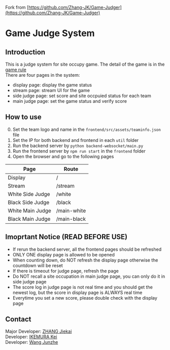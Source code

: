 Fork from [https://github.com/Zhang-JK/Game-Judger](https://github.com/Zhang-JK/Game-Judger)

# Game Judge System
## Introduction
This is a judge system for site occupy game. The detail of the game is in the [game rule](./gamerule.pdf)  
There are four pages in the system:
- display page: display the game status
- stream page: stream UI for the game
- side judge page: set score and site occpuied status for each team
- main judge page: set the game status and verify score

## How to use
0. Set the team logo and name in the `frontend/src/assets/teaminfo.json` file
1. Set the IP for both backend and frontend in each `util` folder  
2. Run the backend server by `python backend-websocket/main.py`
3. Run the frontend server by `npm run start` in the `frontend` folder
4. Open the browser and go to the following pages  

|  Page   | Route  |
|  ----  | ----  |
| Display  | / |
| Stream  | /stream |
| White Side Judge  | /white |
| Black Side Judge  | /black |
| White Main Judge  | /main-white |
| Black Main Judge  | /main-black |

## Imoprtant Notice (READ BEFORE USE)
- If rerun the backend server, all the frontend pages should be refreshed
- ONLY ONE display page is allowed to be opened
- When counting down, do NOT refresh the display page otherwise the countdown will be reset
- If there is timeout for judge page, refresh the page
- Do NOT recall a site occupation in main judge page, you can only do it in side judge page
- The score log in judge page is not real time and you should get the newest log, but the score in display page is ALWAYS real time
- Everytime you set a new score, please double check with the display page

## Contact
Major Developer: [ZHANG Jiekai](mailto://jzhanger@connect.ust.hk)  
Developer: [IKEMURA Kei](mailto://kikemura@connect.ust.hk)  
Developer: [Wang Junzhe](mailto://jwanggj@connect.ust.hk)
